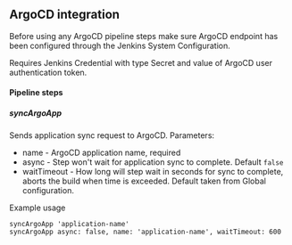 ## ArgoCD integration

Before using any ArgoCD pipeline steps make sure ArgoCD endpoint has been configured through the Jenkins System Configuration.

Requires Jenkins Credential with type Secret and value of ArgoCD user authentication token.

#### Pipeline steps

##### syncArgoApp
Sends application sync request to ArgoCD. Parameters:
- name - ArgoCD application name, required
- async - Step won't wait for application sync to complete. Default `false`
- waitTimeout - How long will step wait in seconds for sync to complete, aborts the build when time is exceeded. Default taken from Global configuration.

Example usage

```
syncArgoApp 'application-name'
syncArgoApp async: false, name: 'application-name', waitTimeout: 600